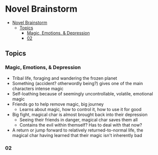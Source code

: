 # Novel Brainstorm

- [Novel Brainstorm](#novel-brainstorm)
  - [Topics](#topics)
    - [Magic, Emotions, & Depression](#magic-emotions--depression)
    - [02](#02)

## Topics

### Magic, Emotions, & Depression

- Tribal life, foraging and wandering the frozen planet
- Something (accident? otherwordly being?) gives one of the main characters intense magic
- Self-loathing because of seemingly uncontrollable, volatile, emotional magic
- Friends go to help remove magic, big journey
  - Learns about magic, how to control it, how to use it for good
- Big fight, magical char is almost brought back into their depression
  - Seeing their friends in danger, magical char saves them all
  - Contains the evil within themself? Has to deal with that now?
- A return or jump forward to relatively returned-to-normal life, the magical char having learned that their magic isn't inherently bad

### 02
